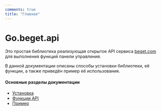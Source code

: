 ```yaml
---
comments: true
title: "Главная"
---
```


# Go.beget.api

Это простая библиотека реализующая открытое API сервиса [beget.com](https://beget.com/) 
для выполнения функций панели управления.

В данной документации описаны способы установки библиотеки, её функции, а также приведён пример её использования.

#### Основные разделы документации
- [Установка](./install.md)
- [Функции API](./api/info.md)
- [Пример](./example.md)

